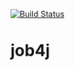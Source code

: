 
[![Build Status](https://travis-ci.org/000SergeyMayer000/job4j.svg?branch=master)](https://travis-ci.org/000SergeyMayer000/job4j)
# job4j
